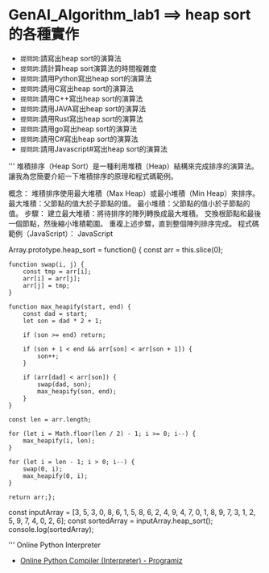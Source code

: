 # GenAI_Algorithm_lab1 ==> heap sort的各種實作
- `提問詞`:請寫出heap sort的演算法
- `提問詞`:請計算heap sort演算法的時間複雜度
- `提問詞`:請用Python寫出heap sort的演算法
- `提問詞`:請用C寫出heap sort的演算法
- `提問詞`:請用C++寫出heap sort的演算法
- `提問詞`:請用JAVA寫出heap sort的演算法
- `提問詞`:請用Rust寫出heap sort的演算法
- `提問詞`:請用go寫出heap sort的演算法
- `提問詞`:請用C#寫出heap sort的演算法
- `提問詞`:請用Javascript#寫出heap sort的演算法

  
'''
堆積排序（Heap Sort）是一種利用堆積（Heap）結構來完成排序的演算法。讓我為您簡要介紹一下堆積排序的原理和程式碼範例。

概念：
堆積排序使用最大堆積（Max Heap）或最小堆積（Min Heap）來排序。
最大堆積：父節點的值大於子節點的值。
最小堆積：父節點的值小於子節點的值。
步驟：
建立最大堆積：將待排序的陣列轉換成最大堆積。
交換根節點和最後一個節點，然後縮小堆積範圍。
重複上述步驟，直到整個陣列排序完成。
程式碼範例（JavaScript）：
JavaScript

Array.prototype.heap_sort = function() {
    const arr = this.slice(0);

    function swap(i, j) {
        const tmp = arr[i];
        arr[i] = arr[j];
        arr[j] = tmp;
    }

    function max_heapify(start, end) {
        const dad = start;
        let son = dad * 2 + 1;

        if (son >= end) return;

        if (son + 1 < end && arr[son] < arr[son + 1]) {
            son++;
        }

        if (arr[dad] < arr[son]) {
            swap(dad, son);
            max_heapify(son, end);
        }
    }

    const len = arr.length;

    for (let i = Math.floor(len / 2) - 1; i >= 0; i--) {
        max_heapify(i, len);
    }

    for (let i = len - 1; i > 0; i--) {
        swap(0, i);
        max_heapify(0, i);
    }

    return arr;};

const inputArray = [3, 5, 3, 0, 8, 6, 1, 5, 8, 6, 2, 4, 9, 4, 7, 0, 1, 8, 9, 7, 3, 1, 2, 5, 9, 7, 4, 0, 2, 6];
const sortedArray = inputArray.heap_sort();
console.log(sortedArray);

'''
Online Python Interpreter
  - [Online Python Compiler (Interpreter) - Programiz](https://www.programiz.com/python-programming/online-compiler/)

